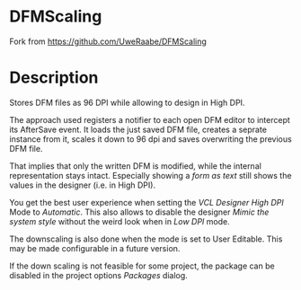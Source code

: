 # DFMScaling

Fork from https://github.com/UweRaabe/DFMScaling

# Description

Stores DFM files as 96 DPI while allowing to design in High DPI.

The approach used registers a notifier to each open DFM editor to intercept its AfterSave event. It loads the just saved DFM file, creates a seprate instance from it, scales it down to 96 dpi and saves overwriting the previous DFM file.

That implies that only the written DFM is modified, while the internal representation stays intact. Especially showing a _form as text_ still shows the values in the designer (i.e. in High DPI).

You get the best user experience when setting the _VCL Designer High DPI_ Mode to _Automatic_. This also allows to disable the designer _Mimic the system style_ without the weird look when in _Low DPI_ mode.

The downscaling is also done when the mode is set to User Editable. This may be made configurable in a future version.

If the down scaling is not feasible for some project, the package can be disabled in the project options _Packages_ dialog.
